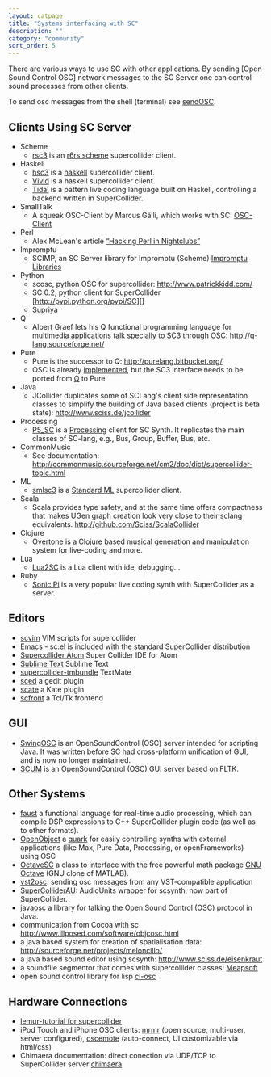 ```yaml
---
layout: catpage
title: "Systems interfacing with SC"
description: ""
category: "community"
sort_order: 5
---
```



There are various ways to use SC with other applications. By sending
[Open Sound Control OSC] network messages to the SC Server one can
control sound processes from other clients.

To send osc messages from the shell (terminal) see [sendOSC][].

Clients Using SC Server
-----------------------

-   Scheme
    -   [rsc3][] is an [r6rs scheme][] supercollider client.
-   Haskell
    -   [hsc3][] is a [haskell][] supercollider client.
    -   [Vivid][] is a haskell supercollider client.
    -   [Tidal][] is a pattern live coding language built on Haskell, controlling a backend written in SuperCollider.
-   SmallTalk
    -   A squeak OSC-Client by Marcus Gälli, which works with SC:
        [OSC-Client][]
-   Perl
    -   Alex McLean's article [“Hacking Perl in Nightclubs”][]
-   Impromptu
    -   SCIMP, an SC Server library for Impromptu (Scheme) [Impromptu
        Libraries][]
-   Python
    -   scosc, python OSC for supercollider:
        [<http://www.patrickkidd.com/>][]
    -   SC 0.2, python client for SuperCollider
        [<http://pypi.python.org/pypi/SC>][]
    -   [Supriya][]
-   Q
    -   Albert Graef lets his Q functional programming language for
        multimedia applications talk specially to SC3 through OSC:
        <http://q-lang.sourceforge.net/>
-   Pure
    -   Pure is the successor to Q: <http://purelang.bitbucket.org/>
    -   OSC is already [implemented][], but the SC3 interface needs to
        be ported from [Q][] to Pure
-   Java
    -   JCollider duplicates some of SCLang's client side representation
        classes to simplify the building of Java based clients (project
        is beta state): <http://www.sciss.de/jcollider>
-   Processing
    -   [P5_SC][] is a [Processing][] client for SC Synth. It
        replicates the main classes of SC-lang, e.g., Bus, Group,
        Buffer, Bus, etc.
-   CommonMusic
    -   See documentation: <http://commonmusic.sourceforge.net/cm2/doc/dict/supercollider-topic.html>
-   ML
    -   [smlsc3][] is a [Standard ML][] supercollider client.
-   Scala
    -   Scala provides type safety, and at the same time offers
        compactness that makes UGen graph creation look very close to
        their sclang equivalents.
        <http://github.com/Sciss/ScalaCollider>
-   Clojure
    -   [Overtone][] is a [Clojure][] based musical generation and
        manipulation system for live-coding and more.
-   Lua
    - [Lua2SC][] is a Lua client with ide, debugging...
-   Ruby
    - [Sonic Pi][] is a very popular live coding synth with SuperCollider as a server.

  [sendOSC]: http://archive.cnmat.berkeley.edu/OpenSoundControl/clients/sendOSC.html
  [rsc3]: http://slavepianos.org/rd/?t=rsc3
  [r6rs scheme]: http://www.r6rs.org/
  [hsc3]: http://www.slavepianos.org/rd/?t=hsc3
  [haskell]: http://www.haskell.org
  [OSC-Client]: http://map1.squeakfoundation.org/sm/accountbyid/13fa7a75-1e76-471e-8f42-b676f4d8e373/package/61f807be-83a3-4944-bfa1-686ddac7153c
  [“Hacking Perl in Nightclubs”]: http://www.perl.com/pub/a/2004/08/31/livecode.html
  [Impromptu Libraries]: http://impromptu.moso.com.au/libs.html
  [<http://www.patrickkidd.com/>]: http://www.patrickkidd.com/
  [<http://pypi.python.org/pypi/SC/0.2>]: http://pypi.python.org/pypi/SC/0.2
  [here]: http://jonathansaggau.com/sc/sclangEmacsPySCLang.rtf
  [implemented]: http://code.google.com/p/pure-lang/wiki/Addons#pure-liblo
  [Q]: http://q-lang.sourceforge.net/addons.html
  [P5_SC]: http://www.erase.net/projects/processing-sc/
  [Processing]: http://processing.org/
  [Page at sourceforge]: http://commonmusic.sourceforge.net/doc/cm.html
  [smlsc3]: http://www.slavepianos.org/rd/?t=smlsc3
  [Standard ML]: http://standardml.org/
  [Overtone]: http://github.com/overtone/overtone
  [Clojure]: http://clojure.org/
  [Lua2SC]: https://github.com/sonoro1234/Lua2SC
  [Vivid]: http://www.vivid-synth.com/
  [Tidal]: http://tidalcycles.org/
  [Sonic Pi]: http://sonic-pi.net/
  [Supriya]: https://github.com/josiah-wolf-oberholtzer/supriya

Editors
-------

-   [scvim][] VIM scripts for supercollider
-   Emacs - sc.el is included with the standard SuperCollider distribution
-   [Supercollider Atom](https://atom.io/packages/supercollider) Super Collider IDE for Atom
-   [Sublime Text](https://github.com/geoffroymontel/supercollider-package-for-sublime-text) Sublime Text
-   [supercollider-tmbundle](http://github.com/rfwatson/supercollider-tmbundle) TextMate
-   [sced](http://artfwo.googlepages.com/sced) a gedit plugin
-   [scate](http://github.com/jleben/Scate) a Kate plugin
-   [scfront](http://aug.ment.org/scfront) a Tcl/Tk frontend


GUI
---

-   [SwingOSC][] is an OpenSoundControl (OSC) server intended for
    scripting Java. It was written before SC had cross-platform unification
    of GUI, and is now no longer maintained.
-   [SCUM][] is an OpenSoundControl (OSC) GUI server based on FLTK.

Other Systems
-------------

-   [faust][] a functional language for real-time audio processing,
    which can compile DSP expressions to C++ SuperCollider plugin code
    (as well as to other formats).
-   [OpenObject][] a [quark][] for easily controlling synths with
    external applications (like Max, Pure Data, Processing, or
    openFrameworks) using OSC
-   [OctaveSC][] a class to interface with the free powerful math
    package [GNU Octave][] (GNU clone of MATLAB).
-   [vst2osc][]: sending osc messages from any VST-compatible
    application
-   [SuperColliderAU][]: AudioUnits wrapper for scsynth, now part of SuperCollider.
-   [javaosc][] a library for talking the Open Sound Control (OSC)
    protocol in Java.
-   communication from Cocoa with sc
    <http://www.illposed.com/software/objcosc.html>
-   a java based system for creation of spatialisation data:
    <http://sourceforge.net/projects/meloncillo/>
-   a java based sound editor using scsynth:
    <http://www.sciss.de/eisenkraut>
-   a soundfile segmentor that comes with supercollider classes:
    [Meapsoft][]
-   open sound control library for lisp [cl-osc][]

Hardware Connections
--------------------

-   [lemur-tutorial for supercollider][]
-   iPod Touch and iPhone OSC clients: [mrmr][] (open source,
    multi-user, server configured), [oscemote][] (auto-connect, UI
    customizable via html/css)
-   Chimaera documentation: direct conection via UDP/TCP to SuperCollider server [chimaera][]

  [scvim]: http://www.x37v.info/scvim/
  [sced]: http://artfwo.googlepages.com/sced
  [scate]: http://github.com/jleben/Scate
  [scfront]: http://aug.ment.org/scfront
  [supercollider-tmbundle]: http://github.com/rfwatson/supercollider-tmbundle/tree/master
  [SwingOSC]: http://sourceforge.net/projects/swingosc
  [SCVamp]: http://the3rd2nd.com/SCVamp/
  [SCUM]: SCUM "wikilink"
  [faust]: http://faust.grame.fr/
  [OpenObject]: http://www.fredrikolofsson.com/f0blog/?q=node/401
  [quark]: http://quarks.sourceforge.net/
  [OctaveSC]: http://www.sonification.de/projects/sc3/index.shtml
  [GNU Octave]: http://www.octave.org/
  [vst2osc]: http://peter1island.com/technicalStuff/audio-plugin/vst2osc-rtas2osc.php
  [SuperColliderAU]: http://doc.sccode.org/Guides/SuperColliderAU.html
  [javaosc]: http://www.illposed.com/software/javaosc.html
  [Meapsoft]: http://labrosa.ee.columbia.edu/meapsoft/docs.php
  [cl-osc]: http://fo.am/darcs/osc/
  [lemur-tutorial for supercollider]: http://www.jazzmutant.com/workshop_tutorialslist.php?id=supercollider
  [mrmr]: http://poly.share.dj/projects/#mrmr
  [oscemote]: http://lux.vu/blog/oscemote/
  [chimaera]: http://open-music-kontrollers.ch/chimaera/usage/#supercollider
